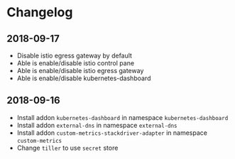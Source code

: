 # Changelog

## 2018-09-17

- Disable istio egress gateway by default
- Able is enable/disable istio control pane
- Able is enable/disable istio egress gateway
- Able is enable/disable kubernetes-dashboard

## 2018-09-16

- Install addon `kubernetes-dashboard` in namespace `kubernetes-dashboard`
- Install addon `external-dns` in namespace `external-dns`
- Install addon `custom-metrics-stackdriver-adapter` in namespace `custom-metrics`
- Change `tiller` to use `secret` store
